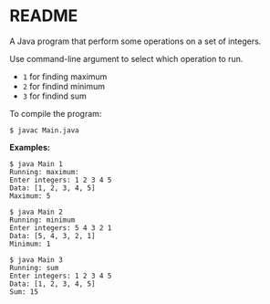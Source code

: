 # README

A Java program that perform some operations on a set of integers.

Use command-line argument to select which operation to run.

- `1` for finding maximum
- `2` for findind minimum
- `3` for findind sum

To compile the program:

```console
$ javac Main.java
```

**Examples:**

```console
$ java Main 1
Running: maximum:
Enter integers: 1 2 3 4 5
Data: [1, 2, 3, 4, 5]
Maximum: 5
```

```console
$ java Main 2
Running: minimum
Enter integers: 5 4 3 2 1
Data: [5, 4, 3, 2, 1]
Minimum: 1
```

```console
$ java Main 3
Running: sum
Enter integers: 1 2 3 4 5
Data: [1, 2, 3, 4, 5]
Sum: 15
```
